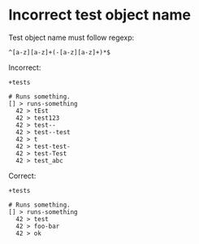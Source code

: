 # Incorrect test object name

Test object name must follow regexp:

```regexp
^[a-z][a-z]+(-[a-z][a-z]+)*$
```

Incorrect:

```eo
+tests

# Runs something.
[] > runs-something
  42 > tEst
  42 > test123
  42 > test--
  42 > test--test
  42 > t
  42 > test-test-
  42 > test-Test
  42 > test_abc
```

Correct:

```eo
+tests

# Runs something.
[] > runs-something
  42 > test
  42 > foo-bar
  42 > ok
```
